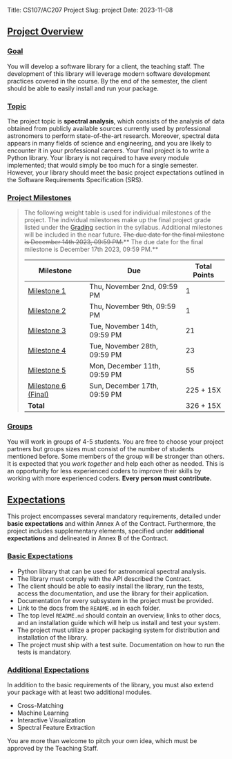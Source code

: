 Title: CS107/AC207 Project
Slug: project
Date: 2023-11-08

## <a id="project-overview"></a><a class="anchor-link" href="#project-overview">Project Overview</a>

### <a id="project-goal"></a><a class="anchor-link" href="#project-goal">Goal</a>

You will develop a software library for a client, the teaching staff. The development of this library will leverage modern software development practices covered in the course. By the end of the semester, the client should be able to easily install and run your package.

### <a id="project-topic"></a><a class="anchor-link" href="#project-topic">Topic</a>

The project topic is **spectral analysis**, which consists of the analysis of data obtained from publicly available sources currently used by professional astronomers to perform state-of-the-art research. Moreover, spectral data appears in many fields of science and engineering, and you are likely to encounter it in your professional careers. Your final project is to write a Python library. Your library is not required to have every module implemented; that would simply be too much for a single semester. However, your library should meet the basic project expectations outlined in the Software Requirements Specification (SRS).

### <a id="project-milestones"></a><a class="anchor-link" href="#project-milestones">Project Milestones</a>


>The following weight table is used for individual milestones of the project. The individual milestones make up the final project grade listed under the <a href="./syllabus.html#grading">Grading</a> section in the syllabus. Additional milestones will be included in the near future.
><span style="text-decoration: line-through;">The due date for the final milestone is December 14th 2023, 09:59 PM.</span>** The due date for the final milestone is December 17th 2023, 09:59 PM.**
>
>| Milestone                                                     | Due                           | Total Points |
>|---------------------------------------------------------------|-------------------------------|--------------|
>| [Milestone 1]({filename}/project/milestone1/index.md)       | Thu, November 2nd, 09:59 PM | 1         |
>| [Milestone 2]({filename}/project/milestone2/index.md)       | Thu, November 9th, 09:59 PM     | 1    |
>| [Milestone 3]({filename}/project/milestone3/index.md)         | Tue, November 14th, 09:59 PM    | 21           |
>| [Milestone 4]({filename}/project/milestone4/index.md)         | Tue, November 28th, 09:59 PM    | 23           |
>| [Milestone 5]({filename}/project/milestone5/index.md)         | Mon, December 11th, 09:59 PM    | 55           |
>| [Milestone 6 (Final)]({filename}/project/milestone6/index.md)          | Sun, December 17th, 09:59 PM    | 225 + 15X           |
>| **Total**                                                     |                               |     326 + 15X|



### <a id="project-groups"></a><a class="anchor-link" href="#project-groups">Groups</a>

You will work in groups of 4-5 students.  You are free to choose your project
partners but groups sizes must consist of the number of students mentioned
before.  Some members of the group will be stronger than others.  It is expected
that you *work together* and help each other as needed.  This is an opportunity
for less experienced coders to improve their skills by working with more
experienced coders. **Every person must contribute.**


## <a id="project-expectations"></a><a class="anchor-link" href="#project-expectations">Expectations</a>
This project encompasses several mandatory requirements, detailed under **basic expectations** and within Annex A of the Contract. Furthermore, the project includes supplementary elements, specified under **additional expectations** and delineated in Annex B of the Contract.

### <a id="project-requirements"></a><a class="anchor-link" href="#project-requirements">Basic Expectations</a>

- Python library that can be used for astronomical spectral analysis.
- The library must comply with the API described the Contract.
- The client should be able to easily install the library, run the tests, access
  the documentation, and use the library for their application.
- Documentation for every subsystem in the project must be provided.
- Link to the docs from the `README.md` in each folder.
- The top level `README.md` should contain an overview, links to other docs, and
  an installation guide which will help us install and test your system.
- The project must utilize a proper packaging system for distribution and
  installation of the library.
- The project must ship with a test suite.  Documentation on how to run the tests is mandatory.


### <a id="project-additional"></a><a class="anchor-link" href="#project-additional">Additional Expectations</a>

In addition to the basic requirements of the library, you must also extend your package with at least two additional modules. 

* Cross-Matching
* Machine Learning
* Interactive Visualization
* Spectral Feature Extraction

You are more than welcome to pitch your own idea, which must be approved by the Teaching Staff.
